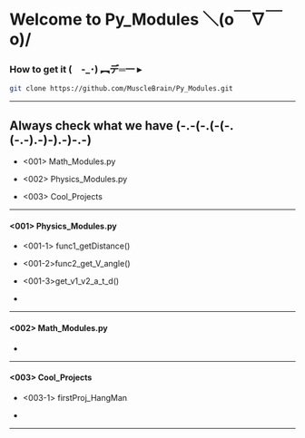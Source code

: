 # Welcome to Py_Modules   ＼(o￣∇￣o)/

### How to get it   (　-_･) ︻デ═一  ▸

```bash
git clone https://github.com/MuscleBrain/Py_Modules.git
```
------------------------------------------------------
## Always check what we have   (-.-(-.(-(-.(-.-).-)-).-)-.-)


* <001> Math_Modules.py

* <002> Physics_Modules.py

* <003> Cool_Projects

-------------------------------------------------------
#### <001> Physics_Modules.py


* <001-1> func1_getDistance()

* <001-2>func2_get_V_angle()

* <001-3>get_v1_v2_a_t_d()

* 

-------------------------------------------------------
#### <002> Math_Modules.py


* 

-------------------------------------------------------
#### <003> Cool_Projects


* <003-1> firstProj_HangMan

* 

------------------------------------------------------








